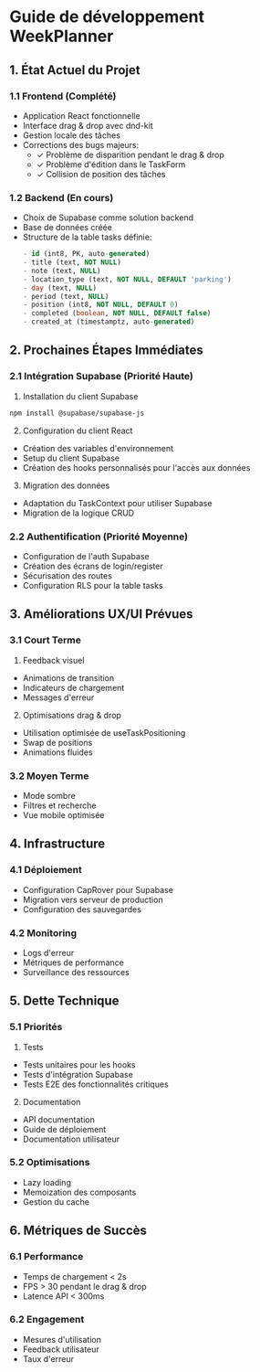 # Guide de développement WeekPlanner

## 1. État Actuel du Projet

### 1.1 Frontend (Complété)

- Application React fonctionnelle
- Interface drag & drop avec dnd-kit
- Gestion locale des tâches
- Corrections des bugs majeurs:
  - ✓ Problème de disparition pendant le drag & drop
  - ✓ Problème d'édition dans le TaskForm
  - ✓ Collision de position des tâches

### 1.2 Backend (En cours)

- Choix de Supabase comme solution backend
- Base de données créée
- Structure de la table tasks définie:
  ```sql
  - id (int8, PK, auto-generated)
  - title (text, NOT NULL)
  - note (text, NULL)
  - location_type (text, NOT NULL, DEFAULT 'parking')
  - day (text, NULL)
  - period (text, NULL)
  - position (int8, NOT NULL, DEFAULT 0)
  - completed (boolean, NOT NULL, DEFAULT false)
  - created_at (timestamptz, auto-generated)
  ```

## 2. Prochaines Étapes Immédiates

### 2.1 Intégration Supabase (Priorité Haute)

1. Installation du client Supabase

```bash
npm install @supabase/supabase-js
```

2. Configuration du client React

- Création des variables d'environnement
- Setup du client Supabase
- Création des hooks personnalisés pour l'accès aux données

3. Migration des données

- Adaptation du TaskContext pour utiliser Supabase
- Migration de la logique CRUD

### 2.2 Authentification (Priorité Moyenne)

- Configuration de l'auth Supabase
- Création des écrans de login/register
- Sécurisation des routes
- Configuration RLS pour la table tasks

## 3. Améliorations UX/UI Prévues

### 3.1 Court Terme

1. Feedback visuel

- Animations de transition
- Indicateurs de chargement
- Messages d'erreur

2. Optimisations drag & drop

- Utilisation optimisée de useTaskPositioning
- Swap de positions
- Animations fluides

### 3.2 Moyen Terme

- Mode sombre
- Filtres et recherche
- Vue mobile optimisée

## 4. Infrastructure

### 4.1 Déploiement

- Configuration CapRover pour Supabase
- Migration vers serveur de production
- Configuration des sauvegardes

### 4.2 Monitoring

- Logs d'erreur
- Métriques de performance
- Surveillance des ressources

## 5. Dette Technique

### 5.1 Priorités

1. Tests

- Tests unitaires pour les hooks
- Tests d'intégration Supabase
- Tests E2E des fonctionnalités critiques

2. Documentation

- API documentation
- Guide de déploiement
- Documentation utilisateur

### 5.2 Optimisations

- Lazy loading
- Memoization des composants
- Gestion du cache

## 6. Métriques de Succès

### 6.1 Performance

- Temps de chargement < 2s
- FPS > 30 pendant le drag & drop
- Latence API < 300ms

### 6.2 Engagement

- Mesures d'utilisation
- Feedback utilisateur
- Taux d'erreur
